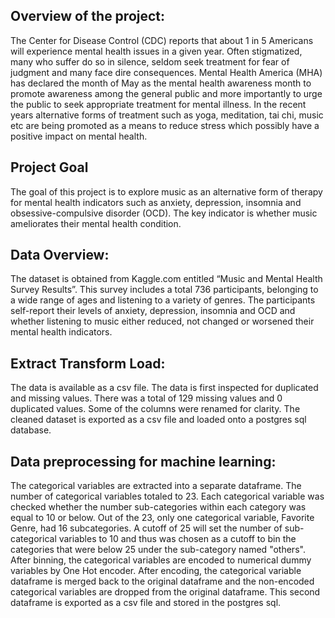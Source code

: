 ## Overview of the project:
The Center for Disease Control (CDC) reports that about 1 in 5 Americans will experience mental health issues in a given year. Often stigmatized, many who suffer do so in silence, seldom seek treatment for fear of judgment and many face dire consequences. Mental Health America (MHA) has declared the month of May as the mental health awareness month to promote awareness among the general public and more importantly to urge the public to seek appropriate treatment for mental illness. In the recent years alternative forms of treatment such as yoga, meditation, tai chi, music etc are being promoted as a means to reduce stress which possibly have a positive impact on mental health.
## Project Goal
The goal of this project is to explore music as an alternative form of therapy for mental health indicators such as anxiety, depression, insomnia and obsessive-compulsive disorder (OCD). The key indicator is whether music ameliorates their mental health condition.
## Data Overview:
The dataset is obtained from Kaggle.com entitled “Music and Mental Health Survey Results”. This survey includes a total 736 participants, belonging to a wide range of ages and listening to a variety of genres. The participants self-report their levels of anxiety, depression, insomnia and OCD and whether listening to music either reduced, not changed or worsened their mental health indicators.
## Extract Transform Load:
The data is available as a csv file. The data is first inspected for duplicated and missing values. There was a total of 129 missing values and 0 duplicated values. Some of the columns were renamed for clarity. The cleaned dataset is exported as a csv file and loaded onto a postgres sql database.
## Data preprocessing for machine learning:
The categorical variables are extracted into a separate dataframe. The number of categorical variables totaled to 23. Each categorical variable was checked whether the number sub-categories within each category was equal to 10 or below. Out of the 23, only one categorical variable, Favorite Genre, had 16 subcategories. A cutoff of 25 will set the number of sub-categorical variables to 10 and thus was chosen as a cutoff to bin the categories that were below 25 under the sub-category named "others". After binning, the categorical variables are encoded to numerical dummy variables by One Hot encoder. After encoding, the categorical variable dataframe is merged back to the original dataframe and the non-encoded categorical variables are dropped from the original dataframe. This second dataframe is exported as a csv file and stored in the postgres sql.
